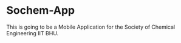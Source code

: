 # Sochem-App
This is going to be a Mobile Application for the Society of Chemical Engineering IIT BHU.
